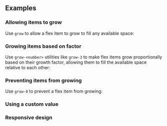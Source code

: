 <ApiTable
  rows=
/>

## Examples

### Allowing items to grow

Use `grow` to allow a flex item to grow to fill any available space:

### Growing items based on factor

Use `grow-<number>` utilities like `grow-3` to make flex items grow proportionally based on their growth factor, allowing them to fill the available space relative to each other:

### Preventing items from growing

Use `grow-0` to prevent a flex item from growing:

### Using a custom value

### Responsive design
